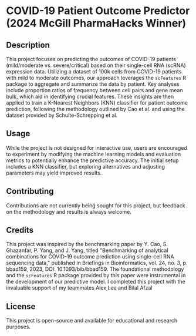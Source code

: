 # COVID-19 Patient Outcome Predictor (2024 McGill PharmaHacks Winner)

## Description

This project focuses on predicting the outcomes of COVID-19 patients (mild/moderate vs. severe/critical) based on their single-cell RNA (scRNA) expression data. Utilizing a dataset of 100k cells from COVID-19 patients with mild to moderate outcomes, our approach leverages the `scFeatures` R package to aggregate and summarize the data by patient. Key analyses include proportion ratios of frequency between cell pairs and gene mean bulk, which aid in identifying crucial features. These insights are then applied to train a K-Nearest Neighbors (KNN) classifier for patient outcome prediction, following the methodology outlined by Cao et al. and using the dataset provided by Schulte-Schrepping et al.

## Usage

While the project is not designed for interactive use, users are encouraged to experiment by modifying the machine learning models and evaluation metrics to potentially enhance the predictive accuracy. The initial setup includes a KNN classifier, but exploring alternatives and adjusting parameters may yield improved results.

## Contributing

Contributions are not currently being sought for this project, but feedback on the methodology and results is always welcome.

## Credits

This project was inspired by the benchmarking paper by Y. Cao, S. Ghazanfar, P. Yang, and J. Yang, titled "Benchmarking of analytical combinations for COVID-19 outcome prediction using single-cell RNA sequencing data," published in Briefings in Bioinformatics, vol. 24, no. 3, p. bbad159, 2023, DOI: 10.1093/bib/bbad159. The foundational methodology and the `scFeatures` R package provided by this paper were instrumental in the development of our predictive model. I completed this project with the invaluable support of my teammates Alex Lee and Bilal Afzal

## License

This project is open-source and available for educational and research purposes.

